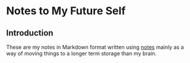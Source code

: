 # Notes to My Future Self

## Introduction

These are my notes in Markdown format written using
[notes](https://github.com/pimterry/notes) mainly as a way of moving things to a
longer term storage than my brain.
